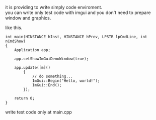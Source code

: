 it is providing to write simply code enviroment.  
you can write only test code with imgui and you don't need to prepare window and graphics.  



like this.  


    int main(HINSTANCE hInst, HINSTANCE hPrev, LPSTR lpCmdLine, int nCmdShow)
    {
    	Application app;  

    	app.setShowImGuiDemoWindow(true);  

    	app.update([&]()
    		{
    			// do something...
    			ImGui::Begin("Hello, world!");
    			ImGui::End();
    		});

    	return 0;
    }


write test code only at main.cpp
